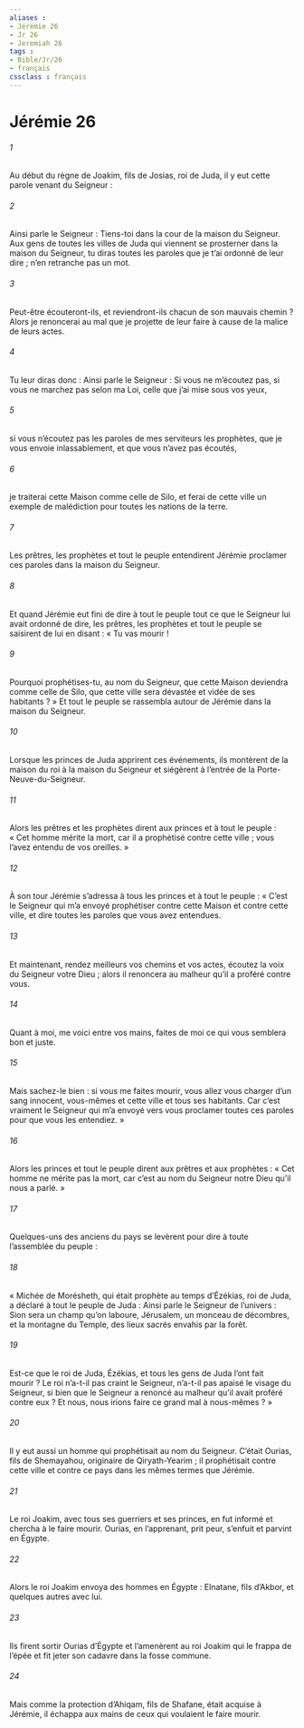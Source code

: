 ```yaml
---
aliases : 
- Jérémie 26
- Jr 26
- Jeremiah 26
tags : 
- Bible/Jr/26
- français
cssclass : français
---
```


# Jérémie 26

###### 1
Au début du règne de Joakim, fils de Josias, roi de Juda, il y eut cette parole venant du Seigneur :
###### 2
Ainsi parle le Seigneur : Tiens-toi dans la cour de la maison du Seigneur. Aux gens de toutes les villes de Juda qui viennent se prosterner dans la maison du Seigneur, tu diras toutes les paroles que je t’ai ordonné de leur dire ; n’en retranche pas un mot.
###### 3
Peut-être écouteront-ils, et reviendront-ils chacun de son mauvais chemin ? Alors je renoncerai au mal que je projette de leur faire à cause de la malice de leurs actes.
###### 4
Tu leur diras donc : Ainsi parle le Seigneur : Si vous ne m’écoutez pas, si vous ne marchez pas selon ma Loi, celle que j’ai mise sous vos yeux,
###### 5
si vous n’écoutez pas les paroles de mes serviteurs les prophètes, que je vous envoie inlassablement, et que vous n’avez pas écoutés,
###### 6
je traiterai cette Maison comme celle de Silo, et ferai de cette ville un exemple de malédiction pour toutes les nations de la terre.
###### 7
Les prêtres, les prophètes et tout le peuple entendirent Jérémie proclamer ces paroles dans la maison du Seigneur.
###### 8
Et quand Jérémie eut fini de dire à tout le peuple tout ce que le Seigneur lui avait ordonné de dire, les prêtres, les prophètes et tout le peuple se saisirent de lui en disant : « Tu vas mourir !
###### 9
Pourquoi prophétises-tu, au nom du Seigneur, que cette Maison deviendra comme celle de Silo, que cette ville sera dévastée et vidée de ses habitants ? » Et tout le peuple se rassembla autour de Jérémie dans la maison du Seigneur.
###### 10
Lorsque les princes de Juda apprirent ces événements, ils montèrent de la maison du roi à la maison du Seigneur et siégèrent à l’entrée de la Porte-Neuve-du-Seigneur.
###### 11
Alors les prêtres et les prophètes dirent aux princes et à tout le peuple : « Cet homme mérite la mort, car il a prophétisé contre cette ville ; vous l’avez entendu de vos oreilles. »
###### 12
À son tour Jérémie s’adressa à tous les princes et à tout le peuple : « C’est le Seigneur qui m’a envoyé prophétiser contre cette Maison et contre cette ville, et dire toutes les paroles que vous avez entendues.
###### 13
Et maintenant, rendez meilleurs vos chemins et vos actes, écoutez la voix du Seigneur votre Dieu ; alors il renoncera au malheur qu’il a proféré contre vous.
###### 14
Quant à moi, me voici entre vos mains, faites de moi ce qui vous semblera bon et juste.
###### 15
Mais sachez-le bien : si vous me faites mourir, vous allez vous charger d’un sang innocent, vous-mêmes et cette ville et tous ses habitants. Car c’est vraiment le Seigneur qui m’a envoyé vers vous proclamer toutes ces paroles pour que vous les entendiez. »
###### 16
Alors les princes et tout le peuple dirent aux prêtres et aux prophètes : « Cet homme ne mérite pas la mort, car c’est au nom du Seigneur notre Dieu qu’il nous a parlé. »
###### 17
Quelques-uns des anciens du pays se levèrent pour dire à toute l’assemblée du peuple :
###### 18
« Michée de Morésheth, qui était prophète au temps d’Ézékias, roi de Juda, a déclaré à tout le peuple de Juda : Ainsi parle le Seigneur de l’univers :
Sion sera un champ qu’on laboure,
Jérusalem, un monceau de décombres,
et la montagne du Temple,
des lieux sacrés envahis par la forêt.
###### 19
Est-ce que le roi de Juda, Ézékias, et tous les gens de Juda l’ont fait mourir ? Le roi n’a-t-il pas craint le Seigneur, n’a-t-il pas apaisé le visage du Seigneur, si bien que le Seigneur a renoncé au malheur qu’il avait proféré contre eux ? Et nous, nous irions faire ce grand mal à nous-mêmes ? »
###### 20
Il y eut aussi un homme qui prophétisait au nom du Seigneur. C’était Ourias, fils de Shemayahou, originaire de Qiryath-Yearim ; il prophétisait contre cette ville et contre ce pays dans les mêmes termes que Jérémie.
###### 21
Le roi Joakim, avec tous ses guerriers et ses princes, en fut informé et chercha à le faire mourir. Ourias, en l’apprenant, prit peur, s’enfuit et parvint en Égypte.
###### 22
Alors le roi Joakim envoya des hommes en Égypte : Elnatane, fils d’Akbor, et quelques autres avec lui.
###### 23
Ils firent sortir Ourias d’Égypte et l’amenèrent au roi Joakim qui le frappa de l’épée et fit jeter son cadavre dans la fosse commune.
###### 24
Mais comme la protection d’Ahiqam, fils de Shafane, était acquise à Jérémie, il échappa aux mains de ceux qui voulaient le faire mourir.
